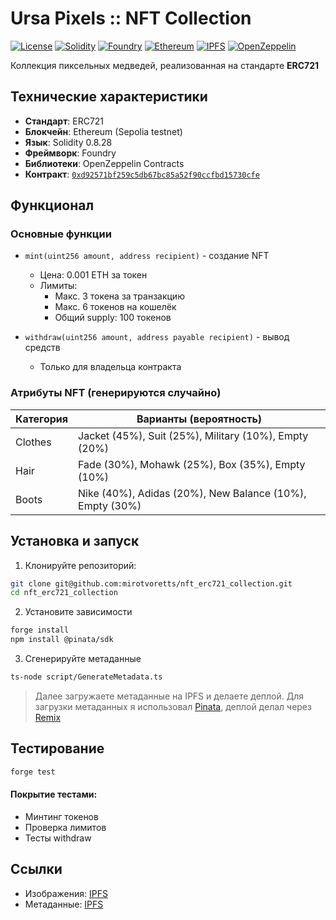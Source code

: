 # Ursa Pixels :: NFT Collection

[![License](https://img.shields.io/badge/License-MIT-yellow?style=for-the-badge)](https://opensource.org/licenses/MIT)
[![Solidity](https://img.shields.io/badge/Solidity-363636?style=for-the-badge&logo=solidity&logoColor=white)](https://soliditylang.org/)
[![Foundry](https://img.shields.io/badge/Foundry-F76802?style=for-the-badge&logo=ethereum&logoColor=white)](https://getfoundry.sh/)
[![Ethereum](https://img.shields.io/badge/Ethereum-3C3C3D?style=for-the-badge&logo=ethereum&logoColor=white)](https://ethereum.org/)
[![IPFS](https://img.shields.io/badge/IPFS-65C2CB?style=for-the-badge&logo=ipfs&logoColor=white)](https://ipfs.tech/)
[![OpenZeppelin](https://img.shields.io/badge/OpenZeppelin-4E5EE4?style=for-the-badge&logo=OpenZeppelin&logoColor=white)](https://openzeppelin.com/)

Коллекция пиксельных медведей, реализованная на стандарте **ERC721**

## Технические характеристики

- **Стандарт**: ERC721
- **Блокчейн**: Ethereum (Sepolia testnet)
- **Язык**: Solidity 0.8.28
- **Фреймворк**: Foundry
- **Библиотеки**: OpenZeppelin Contracts
- **Контракт**: [`0xd92571bf259c5db67bc85a52f90ccfbd15730cfe`](https://sepolia.etherscan.io/address/0xd92571bf259c5db67bc85a52f90ccfbd15730cfe)

## Функционал

### Основные функции
- `mint(uint256 amount, address recipient)` - создание NFT
  - Цена: 0.001 ETH за токен
  - Лимиты:
    - Макс. 3 токена за транзакцию
    - Макс. 6 токенов на кошелёк
    - Общий supply: 100 токенов

- `withdraw(uint256 amount, address payable recipient)` - вывод средств
  - Только для владельца контракта

### Атрибуты NFT (генерируются случайно)
| Категория   | Варианты (вероятность)                  |
|-------------|----------------------------------------|
| Clothes     | Jacket (45%), Suit (25%), Military (10%), Empty (20%) |
| Hair        | Fade (30%), Mohawk (25%), Box (35%), Empty (10%) |
| Boots       | Nike (40%), Adidas (20%), New Balance (10%), Empty (30%) |

## Установка и запуск

1. Клонируйте репозиторий:
```bash
git clone git@github.com:mirotvoretts/nft_erc721_collection.git
cd nft_erc721_collection
```

2. Установите зависимости

```bash
forge install
npm install @pinata/sdk
```

3. Сгенерируйте метаданные
   
```bash
ts-node script/GenerateMetadata.ts
```

> Далее загружаете метаданные на IPFS и делаете деплой. Для загрузки метаданных я использовал [Pinata](), деплой делал через [Remix]()

## Тестирование

```bash
forge test
```

#### Покрытие тестами:

- Минтинг токенов
- Проверка лимитов
- Тесты withdraw

## Ссылки
- Изображения: [IPFS](https://ipfs.io/ipfs/Qmb8Guy7sL3i3GWKxaP62m98r8FgMQYoxnpapTmotCDzu1)
- Метаданные: [IPFS](https://ipfs.io/ipfs/bafybeib4ddjm7xerztvbiifcrhsfraw45zosc5czckrxipvunkyjha2y6q/)
